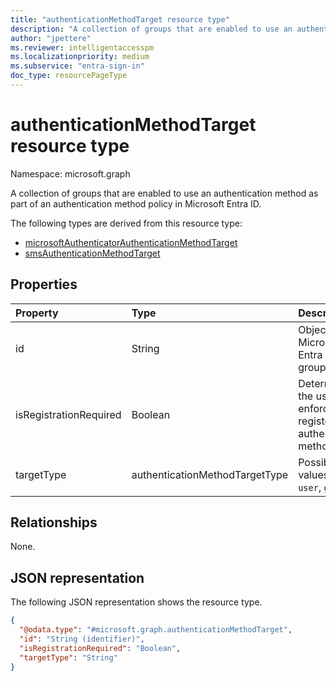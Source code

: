 ```yaml
---
title: "authenticationMethodTarget resource type"
description: "A collection of groups that are enabled to use an authentication method as part of an authentication method policy."
author: "jpettere"
ms.reviewer: intelligentaccesspm
ms.localizationpriority: medium
ms.subservice: "entra-sign-in"
doc_type: resourcePageType
---
```


# authenticationMethodTarget resource type

Namespace: microsoft.graph

A collection of groups that are enabled to use an authentication method as part of an authentication method policy in Microsoft Entra ID.

The following types are derived from this resource type:
- [microsoftAuthenticatorAuthenticationMethodTarget](../resources/microsoftauthenticatorauthenticationmethodtarget.md)
- [smsAuthenticationMethodTarget](../resources/smsauthenticationmethodtarget.md)


## Properties
|Property|Type|Description|
|:---|:---|:---|
|id|String|Object Id of a Microsoft Entra user or group.|
|isRegistrationRequired|Boolean|Determines if the user is enforced to register the authentication method.|
|targetType|authenticationMethodTargetType|Possible values are: `user`, `group`.|

## Relationships
None.

## JSON representation
The following JSON representation shows the resource type.
<!-- {
  "blockType": "resource",
  "keyProperty": "id",
  "@odata.type": "microsoft.graph.authenticationMethodTarget",
  "baseType": "microsoft.graph.entity",
  "openType": false
}
-->
``` json
{
  "@odata.type": "#microsoft.graph.authenticationMethodTarget",
  "id": "String (identifier)",
  "isRegistrationRequired": "Boolean",
  "targetType": "String"
}
```
